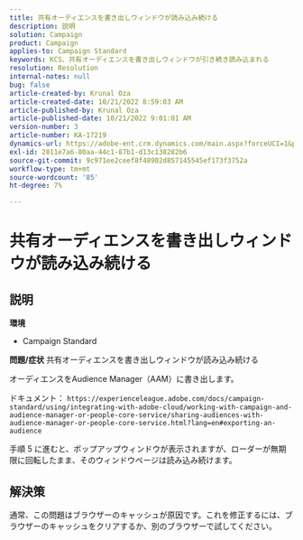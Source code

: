 ```yaml
---
title: 共有オーディエンスを書き出しウィンドウが読み込み続ける
description: 説明
solution: Campaign
product: Campaign
applies-to: Campaign Standard
keywords: KCS、共有オーディエンスを書き出しウィンドウが引き続き読み込まれる
resolution: Resolution
internal-notes: null
bug: false
article-created-by: Krunal Oza
article-created-date: 10/21/2022 8:59:03 AM
article-published-by: Krunal Oza
article-published-date: 10/21/2022 9:01:01 AM
version-number: 3
article-number: KA-17219
dynamics-url: https://adobe-ent.crm.dynamics.com/main.aspx?forceUCI=1&pagetype=entityrecord&etn=knowledgearticle&id=693dd99b-1e51-ed11-bba2-0022480867fb
exl-id: 2811e7a6-80aa-44c1-87b1-d13c138282b6
source-git-commit: 9c971ee2ceef8f48902d857145545ef173f3752a
workflow-type: tm+mt
source-wordcount: '85'
ht-degree: 7%

---
```


# 共有オーディエンスを書き出しウィンドウが読み込み続ける

## 説明

<b>環境</b>
- Campaign Standard



<b>問題/症状</b>
共有オーディエンスを書き出しウィンドウが読み込み続ける

オーディエンスをAudience Manager（AAM）に書き出します。

ドキュメント： `https://experienceleague.adobe.com/docs/campaign-standard/using/integrating-with-adobe-cloud/working-with-campaign-and-audience-manager-or-people-core-service/sharing-audiences-with-audience-manager-or-people-core-service.html?lang=en#exporting-an-audience`

手順 5 に進むと、ポップアップウィンドウが表示されますが、ローダーが無期限に回転したまま、そのウィンドウページは読み込み続けます。


## 解決策


通常、この問題はブラウザーのキャッシュが原因です。これを修正するには、ブラウザーのキャッシュをクリアするか、別のブラウザーで試してください。
